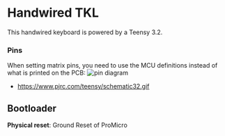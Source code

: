 # Handwired TKL

This handwired keyboard is powered by a Teensy 3.2.

### Pins
When setting matrix pins, you need to use the MCU definitions instead of what is printed on the PCB:
![pin diagram](https://www.pjrc.com/teensy/schematic32.gif)
- <https://www.pjrc.com/teensy/schematic32.gif>

## Bootloader

**Physical reset**: Ground Reset of ProMicro
